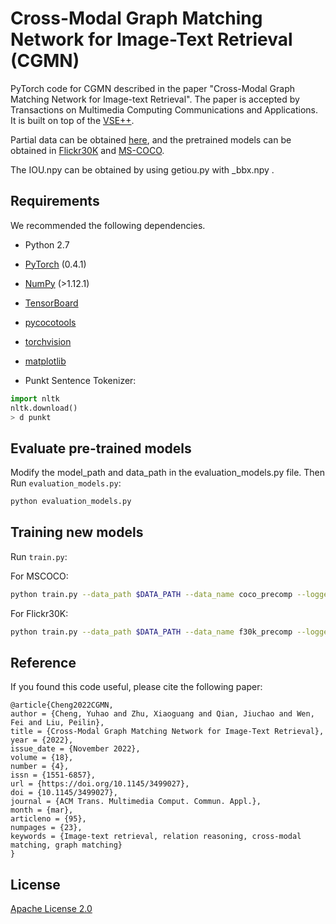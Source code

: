 # Cross-Modal Graph Matching Network for Image-Text Retrieval (CGMN)
PyTorch code for CGMN described in the paper "Cross-Modal Graph Matching Network for Image-text Retrieval". The paper is accepted by Transactions on Multimedia Computing Communications and Applications. It is built on top of the [VSE++](https://github.com/fartashf/vsepp).

Partial data can be obtained [here](https://drive.google.com/file/d/1ZVLIN7uSh3dqYAEldelyYF2ei9vicJvZ/view?usp=sharing), and the pretrained models can be obtained in [Flickr30K](https://drive.google.com/file/d/12FO57QvTetKB8ex7kxhS3yhHaUB1k9Mp/view?usp=sharing) and [MS-COCO](https://drive.google.com/file/d/1N10l7mkeQ7R-KOAARe9ZXaQZRS8iWHwH/view?usp=sharing).

The IOU.npy can be obtained by using getiou.py with _bbx.npy .

## Requirements 
We recommended the following dependencies.

* Python 2.7 
* [PyTorch](http://pytorch.org/) (0.4.1)
* [NumPy](http://www.numpy.org/) (>1.12.1)
* [TensorBoard](https://github.com/TeamHG-Memex/tensorboard_logger)
* [pycocotools](https://github.com/cocodataset/cocoapi)
* [torchvision]()
* [matplotlib]()


* Punkt Sentence Tokenizer:
```python
import nltk
nltk.download()
> d punkt
```

## Evaluate pre-trained models
Modify the model_path and data_path in the evaluation_models.py file. Then Run `evaluation_models.py`:

```bash
python evaluation_models.py
```

## Training new models
Run `train.py`:

For MSCOCO:

```bash
python train.py --data_path $DATA_PATH --data_name coco_precomp --logger_name runs/coco_VSRN --max_violation
```

For Flickr30K:

```bash
python train.py --data_path $DATA_PATH --data_name f30k_precomp --logger_name runs/flickr_CGMN --max_violation --lr_update 10  --max_len 60
```



## Reference

If you found this code useful, please cite the following paper:

```
@article{Cheng2022CGMN,
author = {Cheng, Yuhao and Zhu, Xiaoguang and Qian, Jiuchao and Wen, Fei and Liu, Peilin},
title = {Cross-Modal Graph Matching Network for Image-Text Retrieval},
year = {2022},
issue_date = {November 2022},
volume = {18},
number = {4},
issn = {1551-6857},
url = {https://doi.org/10.1145/3499027},
doi = {10.1145/3499027},
journal = {ACM Trans. Multimedia Comput. Commun. Appl.},
month = {mar},
articleno = {95},
numpages = {23},
keywords = {Image-text retrieval, relation reasoning, cross-modal matching, graph matching}
}
```

## License

[Apache License 2.0](http://www.apache.org/licenses/LICENSE-2.0)


